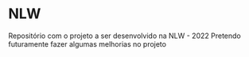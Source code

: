 # NLW

Repositório com o projeto a ser desenvolvido na NLW - 2022
 Pretendo futuramente fazer algumas melhorias no projeto
